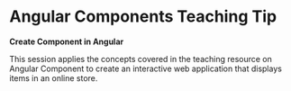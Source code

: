 # Angular Components Teaching Tip

**Create Component in Angular**

This session applies the concepts covered in the teaching resource on Angular Component to create an interactive web application that displays items in an online store. 
